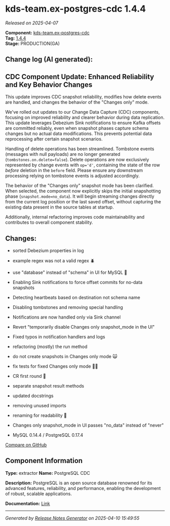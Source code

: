 #  kds-team.ex-postgres-cdc 1.4.4

_Released on 2025-04-07_

**Component:** [kds-team.ex-postgres-cdc](https://github.com/keboola/python-cdc-component)  
**Tag:** [1.4.4](https://github.com/keboola/python-cdc-component/releases/tag/1.4.4)  
**Stage:** PRODUCTION(GA)


## Change log (AI generated):
## CDC Component Update: Enhanced Reliability and Key Behavior Changes
This update improves CDC snapshot reliability, modifies how delete events are handled, and changes the behavior of the "Changes only" mode.

We've rolled out updates to our Change Data Capture (CDC) components, focusing on improved reliability and clearer behavior during data replication. This update leverages Debezium Sink notifications to ensure Kafka offsets are committed reliably, even when snapshot phases capture schema changes but no actual data modifications. This prevents potential data reprocessing after certain snapshot scenarios.

Handling of delete operations has been streamlined. Tombstone events (messages with null payloads) are no longer generated (`tombstones.on.delete=false`). Delete operations are now exclusively represented by change events with `op='d'`, containing the state of the row *before* deletion in the `before` field. Please ensure any downstream processing relying on tombstone events is adjusted accordingly.

The behavior of the "Changes only" snapshot mode has been clarified. When selected, the component now explicitly skips the initial snapshotting phase (`snapshot.mode=no_data`). It will begin streaming changes directly from the current log position or the last saved offset, without capturing the existing data present in the source tables at startup.

Additionally, internal refactoring improves code maintainability and contributes to overall component stability.



## Changes:



- sorted Debezium properties in log 




- example regex was not a valid regex 🪲 




- use "database" instead of "schema" in UI for MySQL 🐬 




- Enabling Sink notifications to force offset commits for no-data snapshots 




- Detecting heartbeats based on destination not schema name 




- Disabling tombstones and removing special handling 




- Notifications are now handled only via Sink channel 




- Revert "temporarily disable Changes only snapshot_mode in the UI" 




- Fixed typos in notification handlers and logs 




- refactoring (mostly) the run method 




- do not create snapshots in Changes only mode 🙀 




- fix tests for fixed Changes only mode 👷‍♂️ 




- CR first round 🥊 




- separate snapshot result methods 




- updated docstrings 




- removing unused imports 




- renaming for readability 👀 




- Changes only snapshot_mode in UI passes "no_data" instead of "never" 




- MySQL 0.14.4 / PostgreSQL 0.17.4 



[Compare on GitHub](https://github.com/keboola/python-cdc-component/compare/1.4.3...1.4.4)



## Component Information
**Type:** extractor
**Name:** PostgreSQL CDC

**Description:** PostgreSQL is an open source database renowned for its advanced features, reliability, and performance, enabling the development of robust, scalable applications.


**Documentation:** [Link](https://help.keboola.com/components/extractors/database/postgresql/#postgresql-log-based-cdc)



---
_Generated by [Release Notes Generator](https://github.com/keboola/release-notes-generator)
on 2025-04-10 15:49:55_